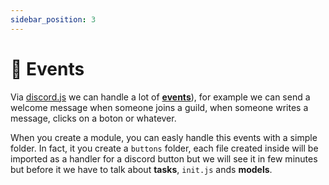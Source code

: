 ```yaml
---
sidebar_position: 3
---
```

# 🔔 Events

Via [discord.js](https://discordjs.guide/#before-you-begin) we can handle a lot of [**events**](https://discordjs.guide/creating-your-bot/event-handling.html#individual-event-files)), for example we can send
a welcome message when someone joins a guild, when someone writes a message, clicks on a boton or whatever.

When you create a module, you can easly handle this events with a simple folder. In fact, it you create a ` buttons `
folder, each file created inside will be imported as a handler for a discord button but we will see it in few minutes
but before it we have to talk about **tasks**, ` init.js ` ands **models**.